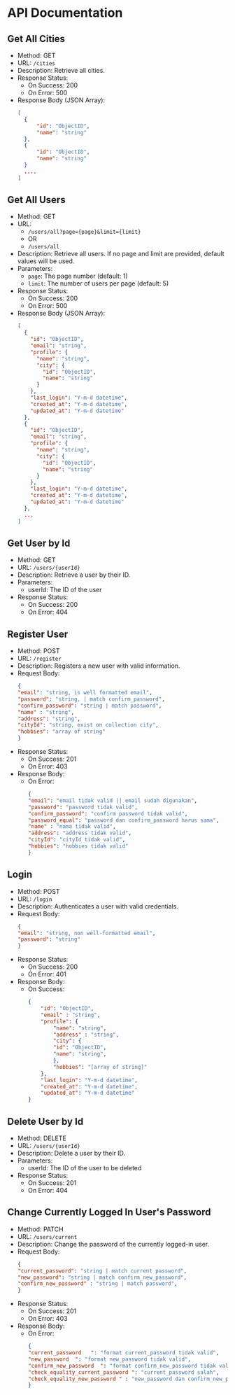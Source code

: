 # API Documentation

## Get All Cities

- Method: GET
- URL: `/cities`
- Description: Retrieve all cities.
- Response Status: 
    - On Success: 200
    - On Error: 500
- Response Body (JSON Array):
  ```json
  [
    {
        "id": "ObjectID",
        "name": "string"
    },
    {
        "id": "ObjectID",
        "name": "string"
    }
    ....
  ]

## Get All Users

- Method: GET
- URL:
  - `/users/all?page={page}&limit={limit}`
  - OR
  - `/users/all`
- Description: Retrieve all users. If no page and limit are provided, default values will be used.
- Parameters:
  - `page`: The page number (default: 1)
  - `limit`: The number of users per page (default: 5)
- Response Status:
  - On Success: 200
  - On Error: 500
- Response Body (JSON Array):
  ```json
  [
    {
      "id": "ObjectID",
      "email": "string",
      "profile": {
        "name": "string",
        "city": {
          "id": "ObjectID",
          "name": "string"
        }
      },
      "last_login": "Y-m-d datetime",
      "created_at": "Y-m-d datetime",
      "updated_at": "Y-m-d datetime"
    },
    {
      "id": "ObjectID",
      "email": "string",
      "profile": {
        "name": "string",
        "city": {
          "id": "ObjectID",
          "name": "string"
        }
      },
      "last_login": "Y-m-d datetime",
      "created_at": "Y-m-d datetime",
      "updated_at": "Y-m-d datetime"
    },
    ...
  ]

## Get User by Id

- Method: GET
- URL: `/users/{userId}`
- Description: Retrieve a user by their ID.
- Parameters:
    - userId: The ID of the user  
- Response Status: 
    - On Success: 200
    - On Error: 404  

## Register User

- Method: POST
- URL: `/register`
- Description: Registers a new user with valid information.
- Request Body:
  ```json
  {
  "email": "string, is well formatted email",
  "password": "string, | match confirm_password",
  "confirm_password": "string | match password",
  "name" : "string",
  "address": "string",
  "cityId": "string, exist on collection city",
  "hobbies": "array of string"
  } 
    ```
- Response Status: 
    - On Success: 201
    - On Error: 403
- Response Body:
    - On Error: 
        ```json
        {
        "email": "email tidak valid || email sudah digunakan",
        "password": "password tidak valid",
        "confirm_password": "confirm password tidak valid",
        "password_equal": "password dan confirm_password harus sama",
        "name" : "nama tidak valid",
        "address": "address tidak valid",
        "cityId": "cityId tidak valid",
        "hobbies": "hobbies tidak valid"
        }
        ```

## Login

- Method: POST
- URL: `/login`
- Description: Authenticates a user with valid credentials.
- Request Body:
  ```json
  {
  "email": "string, non well-formatted email",
  "password": "string"
  }
    ```
- Response Status: 
    - On Success: 200
    - On Error: 401
- Response Body:
    - On Success: 
        ```json
        {
            "id": "ObjectID",
            "email" : "string",
            "profile": {
                "name": "string",
                "address" : "string",
                "city": {
                "id": "ObjectID",
                "name": "string",
                },
                "hobbies": "[array of string]"
            },
            "last_login": "Y-m-d datetime",
            "created_at": "Y-m-d datetime",
            "updated_at": "Y-m-d datetime"
        }
        ```

## Delete User by Id

- Method: DELETE
- URL: `/users/{userId}`
- Description: Delete a user by their ID.
- Parameters:
    - userId: The ID of the user to be deleted
- Response Status: 
    - On Success: 201
    - On Error: 404  

## Change Currently Logged In User's Password

- Method: PATCH
- URL: `/users/current`
- Description: Change the password of the currently logged-in user.
- Request Body:
  ```json
  {
  "current_password": "string | match current password",
  "new_password": "string | match confirm_new_password",
  "confirm_new_password" : "string | match password",
  }
    ```
- Response Status: 
    - On Success: 201
    - On Error: 403
- Response Body:
    - On Error: 
        ```json
        {
        "current_password   ": "format current_password tidak valid",
        "new_password  ": "format new_password tidak valid",
        "confirm_new_password  ": "format confirm_new_password tidak valid",
        "check_equality_current_password ": "current_password salah",
        "check_equality_new_password " : "new_password dan confirm_new_password harus sama",
        }
        ```
